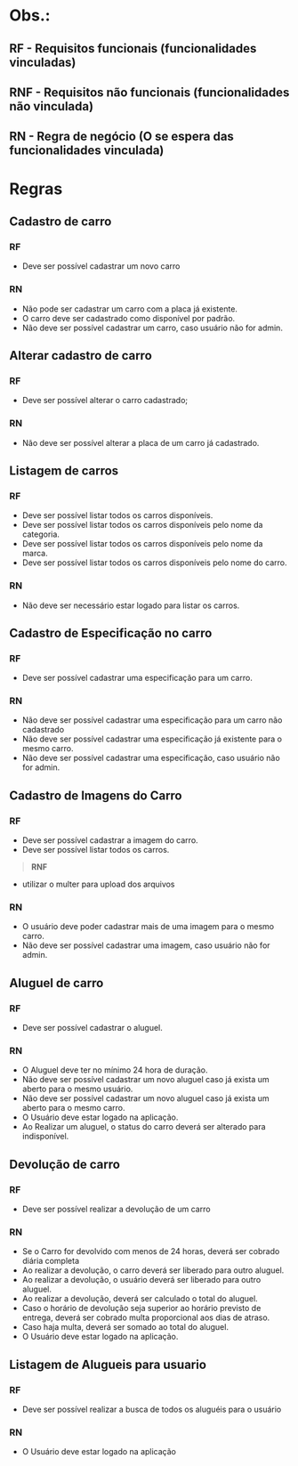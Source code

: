 # Obs.:
## RF - Requisitos funcionais (funcionalidades vinculadas)
## RNF - Requisitos não funcionais (funcionalidades não vinculada)
## RN - Regra de negócio (O se espera das funcionalidades vinculada)

# Regras

## Cadastro de carro

### **RF**
- Deve ser possível cadastrar um novo carro

### **RN**
- Não pode ser cadastrar um carro com a placa já existente.
- O carro deve ser cadastrado como disponível por padrão.
- Não deve ser possível cadastrar um carro, caso usuário não for admin.

## Alterar cadastro de carro
### **RF**
- Deve ser possível alterar o carro cadastrado;

### **RN**
- Não deve ser possível alterar a placa de um carro já cadastrado.

## Listagem de carros
### **RF**
- Deve ser possível listar todos os carros disponíveis.
- Deve ser possível listar todos os carros disponíveis pelo nome da categoria.
- Deve ser possível listar todos os carros disponíveis pelo nome da marca.
- Deve ser possível listar todos os carros disponíveis pelo nome do carro.


<!-- - Deve ser possível listar todos os carros disponíveis em um período. --> 

### **RN**
- Não deve ser necessário estar logado para listar os carros.

## Cadastro de Especificação no carro
### **RF**
- Deve ser possível cadastrar uma especificação para um carro.

### **RN**
- Não deve ser possível cadastrar uma especificação para um carro não cadastrado
- Não deve ser possível cadastrar uma especificação já existente para o mesmo carro.
- Não deve ser possível cadastrar uma especificação, caso usuário não for admin.

## Cadastro de Imagens do Carro
### **RF**
- Deve ser possível cadastrar a imagem do carro.
- Deve ser possível listar todos os carros.

> **RNF**
- utilizar o multer para upload dos arquivos

### **RN**
- O usuário deve poder cadastrar mais de uma imagem para o mesmo carro.
- Não deve ser possível cadastrar uma imagem, caso usuário não for admin.


## Aluguel de carro
### **RF**
- Deve ser possível cadastrar o aluguel.

### **RN**
- O Aluguel deve ter no mínimo 24 hora de duração.
- Não deve ser possível cadastrar um novo aluguel caso já exista um aberto para o mesmo usuário.
- Não deve ser possível cadastrar um novo aluguel caso já exista um aberto para o mesmo carro.
- O Usuário deve estar logado na aplicação.
- Ao Realizar um aluguel, o status do carro deverá ser alterado para indisponível.


## Devolução de carro

### **RF**
- Deve ser possível realizar a devolução de um carro

### **RN**
- Se o Carro for devolvido com menos de 24 horas, deverá ser cobrado diária completa
- Ao realizar a devolução, o carro deverá ser liberado para outro aluguel.
- Ao realizar a devolução, o usuário deverá ser liberado para outro aluguel.
- Ao realizar a devolução, deverá ser calculado o total do aluguel.
- Caso o horário de devolução seja superior ao horário previsto de entrega, deverá ser cobrado
multa proporcional aos dias de atraso.
- Caso haja multa, deverá ser somado ao total do aluguel.
- O Usuário deve estar logado na aplicação.


## Listagem de Alugueis para usuario

### **RF**
- Deve ser possível realizar a busca de todos os aluguéis para o usuário

### **RN**
- O Usuário deve estar logado na aplicação
